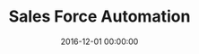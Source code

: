---
layout: inner
position: left
title: 'Sales Force Automation'
lead_text: 'Software to support the workflow and sales activity of the sales team of PT Atri Distribusindo, a nationwide distribution company. I helped the developer team by taking on some back-end and mobile development tasks.'
tags: ['PHP, Yii 2', 'C#', 'Xamarin']
featured_image: ['/img/posts/sfa.png']
date: 2016-12-01 00:00:00
categories: ['Web', 'Mobile']
project_link: ''
button_icon: ''
button_text: ''
order: 12
visible: 1
company: 'Aditya Arta Abadi, PT'
---